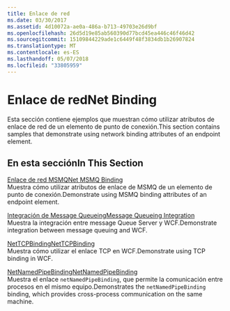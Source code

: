 ```yaml
---
title: Enlace de red
ms.date: 03/30/2017
ms.assetid: 4d10072a-ae0a-486a-b713-49703e26d9bf
ms.openlocfilehash: 26d5d19e85ab560390d77bcd45ea446c46f46d42
ms.sourcegitcommit: 15109844229ade1c6449f48f3834db1b26907824
ms.translationtype: MT
ms.contentlocale: es-ES
ms.lasthandoff: 05/07/2018
ms.locfileid: "33805959"
---
```

# <a name="net-binding"></a><span data-ttu-id="5fbac-102">Enlace de red</span><span class="sxs-lookup"><span data-stu-id="5fbac-102">Net Binding</span></span>
<span data-ttu-id="5fbac-103">Esta sección contiene ejemplos que muestran cómo utilizar atributos de enlace de red de un elemento de punto de conexión.</span><span class="sxs-lookup"><span data-stu-id="5fbac-103">This section contains samples that demonstrate using network binding attributes of an endpoint element.</span></span>  
  
## <a name="in-this-section"></a><span data-ttu-id="5fbac-104">En esta sección</span><span class="sxs-lookup"><span data-stu-id="5fbac-104">In This Section</span></span>  
 [<span data-ttu-id="5fbac-105">Enlace de red MSMQ</span><span class="sxs-lookup"><span data-stu-id="5fbac-105">Net MSMQ Binding</span></span>](../../../../docs/framework/wcf/samples/net-msmq-binding.md)  
 <span data-ttu-id="5fbac-106">Muestra cómo utilizar atributos de enlace de MSMQ de un elemento de punto de conexión.</span><span class="sxs-lookup"><span data-stu-id="5fbac-106">Demonstrate using MSMQ binding attributes of an endpoint element.</span></span>  
  
 [<span data-ttu-id="5fbac-107">Integración de Message Queueing</span><span class="sxs-lookup"><span data-stu-id="5fbac-107">Message Queueing Integration</span></span>](../../../../docs/framework/wcf/samples/message-queueing-integration.md)  
 <span data-ttu-id="5fbac-108">Muestra la integración entre message Queue Server y WCF.</span><span class="sxs-lookup"><span data-stu-id="5fbac-108">Demonstrate integration between message queuing and WCF.</span></span>  
  
 [<span data-ttu-id="5fbac-109">NetTCPBinding</span><span class="sxs-lookup"><span data-stu-id="5fbac-109">NetTCPBinding</span></span>](../../../../docs/framework/wcf/samples/nettcpbinding.md)  
 <span data-ttu-id="5fbac-110">Muestra cómo utilizar el enlace TCP en WCF.</span><span class="sxs-lookup"><span data-stu-id="5fbac-110">Demonstrate using TCP binding in WCF.</span></span>  
  
 [<span data-ttu-id="5fbac-111">NetNamedPipeBinding</span><span class="sxs-lookup"><span data-stu-id="5fbac-111">NetNamedPipeBinding</span></span>](../../../../docs/framework/wcf/samples/netnamedpipebinding.md)  
 <span data-ttu-id="5fbac-112">Muestra el enlace `netNamedPipeBinding`, que permite la comunicación entre procesos en el mismo equipo.</span><span class="sxs-lookup"><span data-stu-id="5fbac-112">Demonstrates the `netNamedPipeBinding` binding, which provides cross-process communication on the same machine.</span></span>
